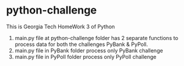 # python-challenge
This is Georgia Tech HomeWork 3 of Python
1. main.py file at python-challenge folder has 2 separate functions to process data for both the challenges PyBank & PyPoll.	
2. main.py file in PyBank folder process only PyBank challenge
3. main.py file in PyPoll folder process only PyPoll challenge